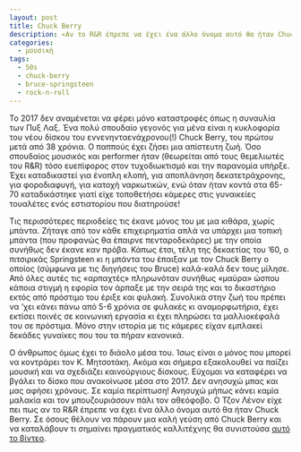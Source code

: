 ```yaml
---
layout: post
title: Chuck Berry
description: «Αν το R&R έπρεπε να έχει ένα άλλο όνομα αυτό θα ήταν Chuck Berry.»
categories:
  - μουσική
tags: 
  - 50s
  - chuck-berry
  - bruce-springsteen
  - rock-n-roll
---
```


Το 2017 δεν αναμένεται να φέρει μόνο καταστροφές όπως η συναυλία των Πυξ Λαξ. Ένα πολύ σπουδαίο γεγονός για μένα είναι η κυκλοφορία του νέου δίσκου του εννενηνταενάχρονου(!) Chuck Berry, του πρώτου μετά από 38 χρόνια. Ο παππούς έχει ζήσει μια απίστευτη ζωή. Όσο σπουδαίος μουσικός και performer ήταν (θεωρείται από τους θεμελιωτές του R&R) τόσο ευεπίφορος στον τυχοδιωκτισμό και την παρανομία υπήρξε. Έχει καταδικαστεί για ένοπλη κλοπή, για αποπλάνηση δεκατετράχρονης, για φοροδιαφυγή, για κατοχή ναρκωτικών, ενώ όταν ήταν κοντά στα 65-70 καταδικάστηκε γιατί είχε τοποθετήσει κάμερες στις γυναικείες τουαλέτες ενός εστιατορίου που διατηρούσε!

Τις περισσότερες περιοδείες τις έκανε μόνος του με μια κιθάρα, χωρίς μπάντα. Ζήταγε από τον κάθε επιχειρηματία απλά να υπάρχει μια τοπική μπάντα (που προφανώς θα έπαιρνε πενταροδεκάρες) με την οποία συνήθως δεν έκανε καν πρόβα. Κάπως έτσι, τέλη της δεκαετίας του ’60, ο πιτσιρικάς Springsteen κι η μπάντα του έπαιξαν με τον Chuck Berry ο οποίος (σύμφωνα με τις διηγήσεις του Bruce) καλά-καλά δεν τους μίλησε. Από όλες αυτές τις «αρπαχτές» πληρωνόταν συνήθως «μαύρα» ώσπου κάποια στιγμή η εφορία τον άρπαξε με την σειρά της και το δικαστήριο εκτός από πρόστιμο του έριξε και φυλακή. Συνολικά στην ζωή του πρέπει να ’χει κάνει πάνω από 5-6 χρόνια σε φυλακές κι αναμορφωτήρια, έχει εκτίσει ποινές σε κοινωνική εργασία κι έχει πληρώσει τα μαλλιοκέφαλά του σε πρόστιμα. Μόνο στην ιστορία με τις κάμερες είχαν εμπλακεί δεκάδες γυναίκες που του τα πήραν κανονικά. 

Ο άνθρωπος όμως έχει το διάολο μέσα του. Ίσως είναι ο μόνος που μπορεί να κοντράρει τον Κ. Μητσοτάκη. Ακόμα και σήμερα εξακολουθεί να παίζει μουσική και να σχεδιάζει καινούργιους δίσκους. Εύχομαι να καταφέρει να βγάλει το δίσκο που ανακοίνωσε μέσα στο 2017. Δεν ανησυχώ μπας και μας αφήσει χρόνους. Σε καμία περίπτωση! Ανησυχώ μήπως κάνει καμία μαλακία και τον μπουζουριάσουν πάλι τον αθεόφοβο. Ο Τζον Λένον είχε πει πως αν το R&R έπρεπε να έχει ένα άλλο όνομα αυτό θα ήταν Chuck Berry. Σε όσους θέλουν να πάρουν μια καλή γεύση από Chuck Berry και να καταλάβουν τι σημαίνει πραγματικός καλλιτέχνης θα συνιστούσα [αυτό το βίντεο](https://www.youtube.com/watch?v=ttm3_cLhxFo).
